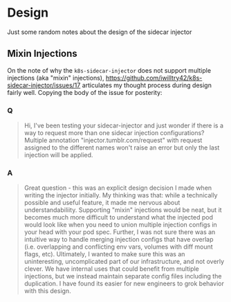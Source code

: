 # Design

Just some random notes about the design of the sidecar injector

## Mixin Injections

On the note of why the `k8s-sidecar-injector` does not support multiple injections (aka "mixin" injections), https://github.com/iwilltry42/k8s-sidecar-injector/issues/17 articulates my thought process during design fairly well. Copying the body of the issue for posterity:

### Q

> Hi, I've been testing your sidecar-injector and just wonder if there is a way to request more than one sidecar injection configurations?
> Multiple annotation "injector.tumblr.com/request" with request assigned to the different names won't raise an error but only the last injection will be applied.

### A

> Great question - this was an explicit design decision I made when writing the injector initially. My thinking was that: while a technically possible and useful feature, it made me nervous about understandabiliity. Supporting "mixin" injections would be neat, but it becomes much more difficult to understand what the injected pod would look like when you need to union multiple injection configs in your head with your pod spec. Further, I was not sure there was an intuitive way to handle merging injection configs that have overlap (i.e. overlapping and conflicting env vars, volumes with diff mount flags, etc).
> Ultimately, I wanted to make sure this was an uninteresting, uncomplicated part of our infrastructure, and not overly clever. We have internal uses that could benefit from multiple injections, but we instead maintain separate config files including the duplication. I have found its easier for new engineers to grok behavior with this design.
